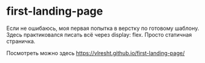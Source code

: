 # first-landing-page
Если не ошибаюсь, моя первая попытка в верстку по готовому шаблону. Здесь практиковался писать всё через display: flex. Просто статичная страничка.

Посмотреть можно здесь https://vlresht.github.io/first-landing-page/
